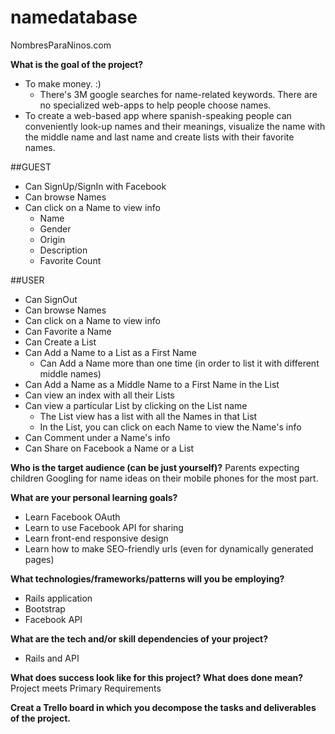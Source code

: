 # namedatabase

NombresParaNinos.com

**What is the goal of the project?**
+ To make money. :)
  + There's 3M google searches for name-related keywords. There are no specialized web-apps to help people choose names. 
+ To create a web-based app where spanish-speaking people can conveniently look-up names and their meanings,
visualize the name with the middle name and last name and create lists with their favorite names.

##GUEST
+ Can SignUp/SignIn with Facebook
+ Can browse Names
+ Can click on a Name to view info
  + Name
  + Gender
  + Origin
  + Description
  + Favorite Count

##USER
+ Can SignOut
+ Can browse Names
+ Can click on a Name to view info
+ Can Favorite a Name
+ Can Create a List
+ Can Add a Name to a List as a First Name
  + Can Add a Name more than one time (in order to list it with different middle names)
+ Can Add a Name as a Middle Name to a First Name in the List
+ Can view an index with all their Lists
+ Can view a particular List by clicking on the List name
  + The List view has a list with all the Names in that List
  + In the List, you can click on each Name to view the Name's info   
+ Can Comment under a Name's info
+ Can Share on Facebook a Name or a List

**Who is the target audience (can be just yourself)?**
Parents expecting children Googling for name ideas on their mobile phones for the most part.

**What are your personal learning goals?**
+ Learn Facebook OAuth
+ Learn to use Facebook API for sharing
+ Learn front-end responsive design
+ Learn how to make SEO-friendly urls (even for dynamically generated pages)

**What technologies/frameworks/patterns will you be employing?**
+ Rails application
+ Bootstrap
+ Facebook API

**What are the tech and/or skill dependencies of your project?**
+ Rails and API

**What does success look like for this project? What does done mean?**
Project meets Primary Requirements

**Creat a Trello board in which you decompose the tasks and deliverables of the project.**

